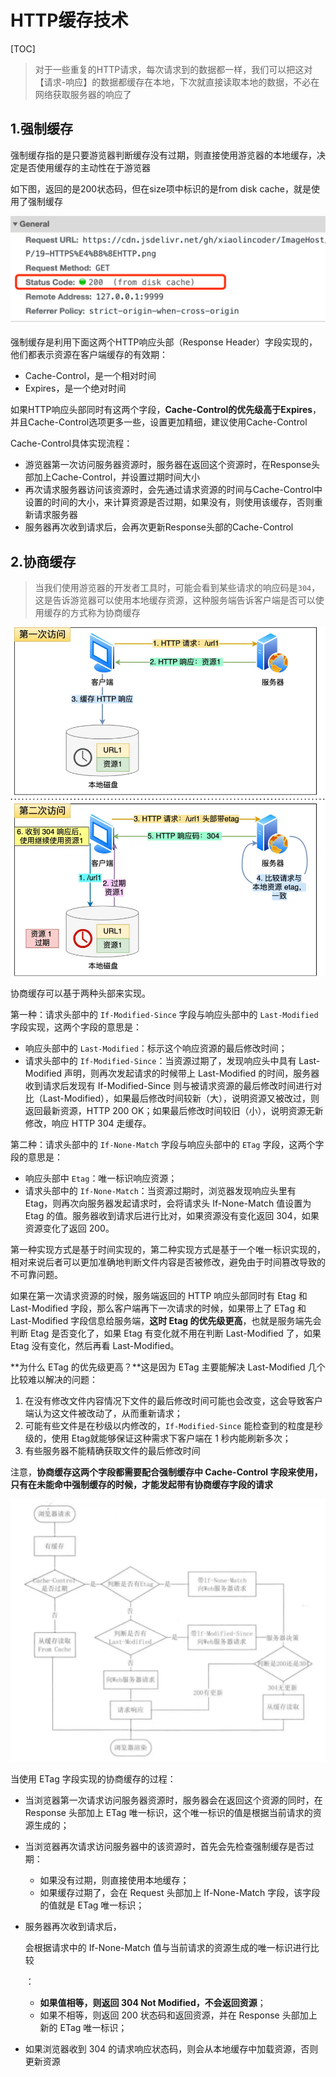 # HTTP缓存技术

[TOC]

> 对于一些重复的HTTP请求，每次请求到的数据都一样，我们可以把这对【请求-响应】的数据都缓存在本地，下次就直接读取本地的数据，不必在网络获取服务器的响应了

## 1.强制缓存

强制缓存指的是只要游览器判断缓存没有过期，则直接使用游览器的本地缓存，决定是否使用缓存的主动性在于游览器

如下图，返回的是200状态码，但在size项中标识的是from disk cache，就是使用了强制缓存

![](.img/3.HTTP缓存技术.assets/1cb6bc37597e4af8adfef412bfc57a42.webp)

强制缓存是利用下面这两个HTTP响应头部（Response Header）字段实现的，他们都表示资源在客户端缓存的有效期：

* Cache-Control，是一个相对时间
* Expires，是一个绝对时间

如果HTTP响应头部同时有这两个字段，**Cache-Control的优先级高于Expires**，并且Cache-Control选项更多一些，设置更加精细，建议使用Cache-Control

Cache-Control具体实现流程：

* 游览器第一次访问服务器资源时，服务器在返回这个资源时，在Response头部加上Cache-Control，并设置过期时间大小
* 再次请求服务器访问该资源时，会先通过请求资源的时间与Cache-Control中设置的时间的大小，来计算资源是否过期，如果没有，则使用该缓存，否则重新请求服务器
* 服务器再次收到请求后，会再次更新Response头部的Cache-Control



## 2.协商缓存

> 当我们使用游览器的开发者工具时，可能会看到某些请求的响应码是`304`，这是告诉游览器可以使用本地缓存资源，这种服务端告诉客户端是否可以使用缓存的方式称为协商缓存

![](.img/3.HTTP缓存技术.assets/缓存etag.webp)

协商缓存可以基于两种头部来实现。

第一种：请求头部中的 `If-Modified-Since` 字段与响应头部中的 `Last-Modified` 字段实现，这两个字段的意思是：

- 响应头部中的 `Last-Modified`：标示这个响应资源的最后修改时间；
- 请求头部中的 `If-Modified-Since`：当资源过期了，发现响应头中具有 Last-Modified 声明，则再次发起请求的时候带上 Last-Modified 的时间，服务器收到请求后发现有 If-Modified-Since 则与被请求资源的最后修改时间进行对比（Last-Modified），如果最后修改时间较新（大），说明资源又被改过，则返回最新资源，HTTP 200 OK；如果最后修改时间较旧（小），说明资源无新修改，响应 HTTP 304 走缓存。

第二种：请求头部中的 `If-None-Match` 字段与响应头部中的 `ETag` 字段，这两个字段的意思是：

- 响应头部中 `Etag`：唯一标识响应资源；
- 请求头部中的 `If-None-Match`：当资源过期时，浏览器发现响应头里有 Etag，则再次向服务器发起请求时，会将请求头 If-None-Match 值设置为 Etag 的值。服务器收到请求后进行比对，如果资源没有变化返回 304，如果资源变化了返回 200。

第一种实现方式是基于时间实现的，第二种实现方式是基于一个唯一标识实现的，相对来说后者可以更加准确地判断文件内容是否被修改，避免由于时间篡改导致的不可靠问题。

如果在第一次请求资源的时候，服务端返回的 HTTP 响应头部同时有 Etag 和 Last-Modified 字段，那么客户端再下一次请求的时候，如果带上了 ETag 和 Last-Modified 字段信息给服务端，**这时 Etag 的优先级更高**，也就是服务端先会判断 Etag 是否变化了，如果 Etag 有变化就不用在判断 Last-Modified 了，如果 Etag 没有变化，然后再看 Last-Modified。

**为什么 ETag 的优先级更高？**这是因为 ETag 主要能解决 Last-Modified 几个比较难以解决的问题：

1. 在没有修改文件内容情况下文件的最后修改时间可能也会改变，这会导致客户端认为这文件被改动了，从而重新请求；
2. 可能有些文件是在秒级以内修改的，`If-Modified-Since` 能检查到的粒度是秒级的，使用 Etag就能够保证这种需求下客户端在 1 秒内能刷新多次；
3. 有些服务器不能精确获取文件的最后修改时间

注意，**协商缓存这两个字段都需要配合强制缓存中 Cache-Control 字段来使用，只有在未能命中强制缓存的时候，才能发起带有协商缓存字段的请求**

![](.img/3.HTTP缓存技术.assets/http缓存.webp)

当使用 ETag 字段实现的协商缓存的过程：

- 当浏览器第一次请求访问服务器资源时，服务器会在返回这个资源的同时，在 Response 头部加上 ETag 唯一标识，这个唯一标识的值是根据当前请求的资源生成的；

- 当浏览器再次请求访问服务器中的该资源时，首先会先检查强制缓存是否过期：

  - 如果没有过期，则直接使用本地缓存；
  - 如果缓存过期了，会在 Request 头部加上 If-None-Match 字段，该字段的值就是 ETag 唯一标识；

- 服务器再次收到请求后，

  会根据请求中的 If-None-Match 值与当前请求的资源生成的唯一标识进行比较

  ：

  - **如果值相等，则返回 304 Not Modified，不会返回资源**；
  - 如果不相等，则返回 200 状态码和返回资源，并在 Response 头部加上新的 ETag 唯一标识；

- 如果浏览器收到 304 的请求响应状态码，则会从本地缓存中加载资源，否则更新资源
